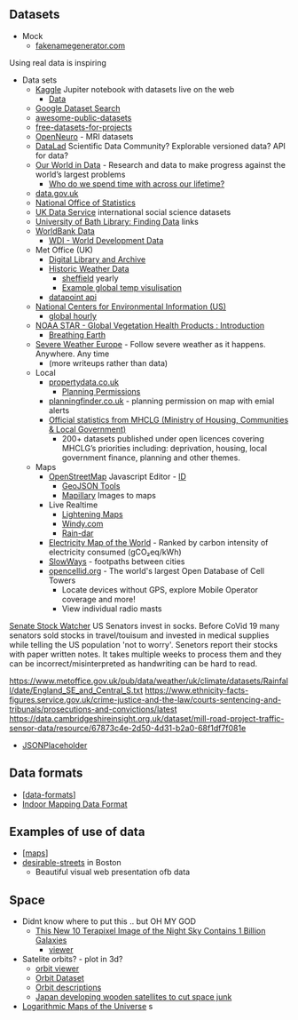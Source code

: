 Datasets
--------

* Mock
    * [fakenamegenerator.com](https://www.fakenamegenerator.com/)

Using real data is inspiring

* Data sets
    * [Kaggle](https://www.kaggle.com/) Jupiter notebook with datasets live on the web
        * [Data](https://girlswhocode.com/assets/downloads/craft-prod/downloads/Girls-Who-Code-At-Home-Depicting-Data.pdf)
    * [Google Dataset Search](https://datasetsearch.research.google.com/)
    * [awesome-public-datasets](https://github.com/awesomedata/awesome-public-datasets)
    * [free-datasets-for-projects](https://www.dataquest.io/blog/free-datasets-for-projects/)
    * [OpenNeuro](https://openneuro.org/) - MRI datasets
    * [DataLad](https://www.datalad.org/) Scientific Data Community? Explorable versioned data? API for data?
    * [Our World in Data](https://ourworldindata.org/) - Research and data to make progress against the world’s largest problems
        * [Who do we spend time with across our lifetime?](https://ourworldindata.org/time-with-others-lifetime)
    * [data.gov.uk](https://data.gov.uk/)
    * [National Office of Statistics](https://www.ons.gov.uk/)
    * [UK Data Service](https://www.ukdataservice.ac.uk/) international social science datasets
    * [University of Bath Library: Finding Data](https://library.bath.ac.uk/research-data/finding-data/home) links
    * [WorldBank Data](https://data.worldbank.org/)
        * [WDI - World Development Data](https://datatopics.worldbank.org/world-development-indicators/)
    * Met Office (UK)
        * [Digital Library and Archive](https://digital.nmla.metoffice.gov.uk/)
        * [Historic Weather Data](https://www.metoffice.gov.uk/climate/uk/data)
            * [sheffield](https://www.metoffice.gov.uk/pub/data/weather/uk/climate/stationdata/sheffielddata.txt) yearly
            * [Example global temp visulisation](https://twitter.com/anttilip/status/1217529718938820610)
        * [datapoint api](https://www.metoffice.gov.uk/datapoint)
    * [National Centers for Environmental Information (US)](https://www.ncei.noaa.gov/)
        * [global hourly](https://www.ncei.noaa.gov/data/global-hourly/)
    * [NOAA STAR - Global Vegetation Health Products : Introduction](https://www.star.nesdis.noaa.gov/smcd/emb/vci/VH/index.php)
        * [Breathing Earth](http://www.p01.org/breathing_earth/)
    * [Severe Weather Europe](https://www.severe-weather.eu/) - Follow severe weather as it happens. Anywhere. Any time
        * (more writeups rather than data)
    * Local
        * [propertydata.co.uk](https://propertydata.co.uk/)
            * [Planning Permissions](https://propertydata.co.uk/api/documentation/planning)
        * [planningfinder.co.uk](https://www.planningfinder.co.uk/) - planning permission on map with emial alerts
        * [Official statistics from MHCLG (Ministry of Housing, Communities & Local Government)](https://opendatacommunities.org/)
            * 200+ datasets published under open licences covering MHCLG’s priorities including: deprivation, housing, local government finance, planning and other themes.
    * Maps
        * [OpenStreetMap](https://www.openstreetmap.org) Javascript Editor - [ID](https://wiki.openstreetmap.org/wiki/ID)
            * [GeoJSON Tools](https://geoman.io/)
            * [Mapillary](https://www.mapillary.com/) Images to maps
        * Live Realtime
            * [Lightening Maps](https://www.lightningmaps.org/)
            * [Windy.com](https://www.windy.com/)
            * [Rain-dar](https://meteoradar.co.uk/realtime-rainradar)
        * [Electricity Map of the World](https://www.electricitymap.org/) - Ranked by carbon intensity of electricity consumed (gCO₂eq/kWh)
        * [SlowWays](https://slowways.uk/) - footpaths between cities
        * [opencellid.org](https://www.opencellid.org/) - The world's largest Open Database of Cell Towers
            * Locate devices without GPS, explore Mobile Operator coverage and more!
            * View individual radio masts


[Senate Stock Watcher](https://senatestockwatcher.com/) US Senators invest in socks. Before CoVid 19 many senators sold stocks in travel/touisum and invested in medical supplies while telling the US population 'not to worry'. Senetors report their stocks with paper written notes. It takes multiple weeks to process them and they can be incorrect/misinterpreted as handwriting can be hard to read.

https://www.metoffice.gov.uk/pub/data/weather/uk/climate/datasets/Rainfall/date/England_SE_and_Central_S.txt
https://www.ethnicity-facts-figures.service.gov.uk/crime-justice-and-the-law/courts-sentencing-and-tribunals/prosecutions-and-convictions/latest
https://data.cambridgeshireinsight.org.uk/dataset/mill-road-project-traffic-sensor-data/resource/67873c4e-2d50-4d31-b2a0-68f1df7f081e

* [JSONPlaceholder](https://jsonplaceholder.typicode.com/)

Data formats
------------
* [[data-formats]]
* [Indoor Mapping Data Format](https://register.apple.com/resources/imdf/)

Examples of use of data
-----------------------
* [[maps]]
* [desirable-streets](https://senseable.mit.edu/desirable-streets/) in Boston
    * Beautiful visual web presentation ofb data

Space
-----

* Didnt know where to put this .. but OH MY GOD
    * [This New 10 Terapixel Image of the Night Sky Contains 1 Billion Galaxies](https://kottke.org/21/02/10-terapixel-image-of-the-night-sky)
        * [viewer](https://viewer.legacysurvey.org/#IC%202442)
* Satelite orbits? - plot in 3d?
    * [orbit viewer](http://stuffin.space/)
    * [Orbit Dataset](https://www.ucsusa.org/resources/satellite-database)
    * [Orbit descriptions](https://earthobservatory.nasa.gov/features/OrbitsCatalog)
    * [Japan developing wooden satellites to cut space junk](https://www.bbc.co.uk/news/business-55463366)
* [Logarithmic Maps of the Universe](https://www.astro.princeton.edu/universe/)
s

[//begin]: # "Autogenerated link references for markdown compatibility"
[data-formats]: data-formats.md "Data Formats"
[maps]: maps.md "Maps"
[//end]: # "Autogenerated link references"